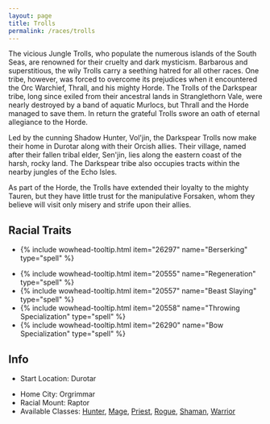 ```yaml
---
layout: page
title: Trolls
permalink: /races/trolls 
---
```


The vicious Jungle Trolls, who populate the numerous islands of the South Seas, are renowned for their cruelty and dark mysticism. Barbarous and superstitious, the wily Trolls carry a seething hatred for all other races.
One tribe, however, was forced to overcome its prejudices when it encountered the Orc Warchief, Thrall, and his mighty Horde. The Trolls of the Darkspear tribe, long since exiled from their ancestral lands in Stranglethorn Vale, were nearly destroyed by a band of aquatic Murlocs, but Thrall and the Horde managed to save them. In return the grateful Trolls swore an oath of eternal allegiance to the Horde.

Led by the cunning Shadow Hunter, Vol'jin, the Darkspear Trolls now make their home in Durotar along with their Orcish allies. Their village, named after their fallen tribal elder, Sen'jin, lies along the eastern coast of the harsh, rocky land. The Darkspear tribe also occupies tracts within the nearby jungles of the Echo Isles.

As part of the Horde, the Trolls have extended their loyalty to the mighty Tauren, but they have little trust for the manipulative Forsaken, whom they believe will visit only misery and strife upon their allies.

## Racial Traits

+ {% include wowhead-tooltip.html item="26297" name="Berserking" type="spell" %}
- {% include wowhead-tooltip.html item="20555" name="Regeneration" type="spell" %}
- {% include wowhead-tooltip.html item="20557" name="Beast Slaying" type="spell" %}
- {% include wowhead-tooltip.html item="20558" name="Throwing Specialization" type="spell" %}
- {% include wowhead-tooltip.html item="26290" name="Bow Specialization" type="spell" %}

## Info

+ Start Location: Durotar
- Home City: Orgrimmar
- Racial Mount: Raptor
- Available Classes: [Hunter](/classes/hunter), [Mage](/classes/mage), [Priest](/classes/priest), [Rogue](/classes/rogue), [Shaman](/classes/shaman), [Warrior](/classes/warrior)
